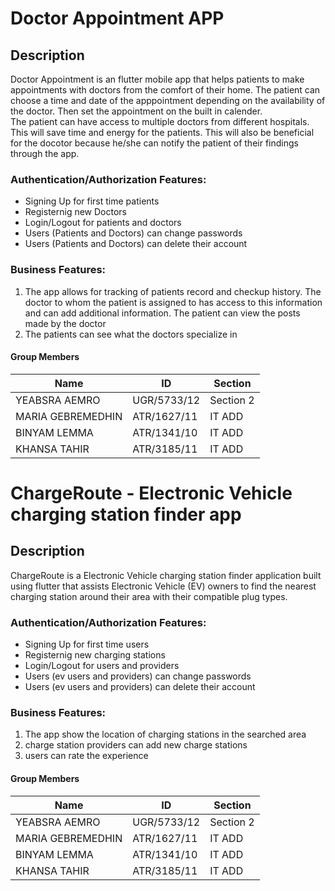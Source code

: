 # Doctor Appointment APP


## Description
Doctor Appointment is an flutter mobile app that helps patients to make appointments with doctors from the comfort of their home. The patient can choose a time and date of the apppointment depending on the availability of the doctor. Then set the appointment on the built in calender.<br>
The patient can have access to multiple doctors from different hospitals. This will save time and energy for the patients.
This will also be beneficial for the docotor because he/she can notify the patient of their findings through the app.<br>

### Authentication/Authorization Features:
- Signing Up for first time patients 
- Registernig new Doctors
- Login/Logout for patients and doctors
- Users (Patients and Doctors) can change passwords
- Users (Patients and Doctors) can delete their account

### Business Features:
1. The app allows for tracking of patients record and checkup history. The doctor to whom the patient is assigned to has access to this information and can add additional information. The patient can view the posts made by the doctor
2. The patients can see what the doctors specialize in

#### Group Members

| Name | ID | Section |
| --- | --- | --- |
| YEABSRA AEMRO | UGR/5733/12 | Section 2 |
| MARIA GEBREMEDHIN | ATR/1627/11 | IT ADD |
| BINYAM LEMMA | ATR/1341/10 | IT ADD |
| KHANSA TAHIR | ATR/3185/11 | IT ADD |<br>

# ChargeRoute -  Electronic Vehicle charging station finder app 


## Description
ChargeRoute is a Electronic Vehicle charging station finder application built using flutter that assists Electronic Vehicle (EV) owners to find the nearest charging station around their area with their compatible plug types.<br>


### Authentication/Authorization Features:
- Signing Up for first time users
- Registernig new charging stations
- Login/Logout for users and providers
- Users (ev users and providers) can change passwords
- Users (ev users and providers) can delete their account

### Business Features:
1. The app show the location of charging stations in the searched area
2. charge station providers can add new charge stations
3. users can rate the experience 


#### Group Members

| Name | ID | Section |
| --- | --- | --- |
| YEABSRA AEMRO | UGR/5733/12 | Section 2 |
| MARIA GEBREMEDHIN | ATR/1627/11 | IT ADD |
| BINYAM LEMMA | ATR/1341/10 | IT ADD |
| KHANSA TAHIR | ATR/3185/11 | IT ADD |
